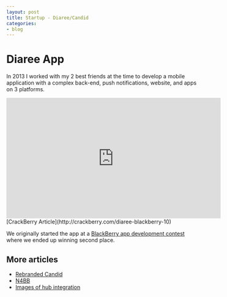 ```yaml
---
layout: post
title: Startup - Diaree/Candid
categories:
- blog
---
```


# Diaree App

In 2013 I worked with my 2 best friends at the time to develop a mobile application with a complex
back-end, push notifications, website, and apps on 3 platforms. 

<iframe width="560" height="315" src="https://www.youtube.com/embed/zD0gLNzLGoI" frameborder="0" allowfullscreen></iframe>
[CrackBerry Article](http://crackberry.com/diaree-blackberry-10)

We originally started the app at a [BlackBerry app development contest](https://developer.blackberry.com/offers/blackberryjamcamp/)
where we ended up winning second place.

## More articles

* [Rebranded Candid](http://crackberry.com/diaree-gets-rebranded-candid-new-update-now-available)
* [N4BB](http://n4bb.com/diaree-app-arrives-blackberry-world-new-way-share-life-story/)
* [Images of hub integration](http://forums.crackberry.com/blackberry-10-apps-f274/new-hub-integrated-app-candid-923833/)
